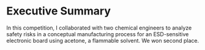 # Executive Summary

In this competition, I collaborated with two chemical engineers to analyze safety risks in a conceptual manufacturing process for an ESD-sensitive electronic board using acetone, a flammable solvent. We won second place.
